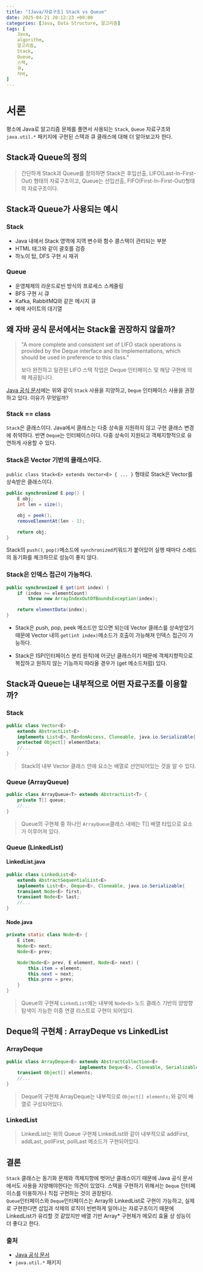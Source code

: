 ```yaml
---
title: "[Java/자료구조] Stack vs Queue"
date: 2025-04-21 20:12:23 +09:00
categories: [Java, Data Structure, 알고리즘]
tags: [
    Java,
    algorithm,
    알고리즘,
    Stack,
    Queue,
    스택,
    큐,
    자바,
]
---
```


# 서론

평소에 Java로 알고리즘 문제를 풀면서 사용되는 `Stack`, `Queue` 자료구조와 `java.util.*` 패키지에 구현된 스택과 큐 클래스에 대해 더 알아보고자 한다.

## Stack과 Queue의 정의

> 간단하게 Stack과 Queue를 정의하면 Stack은 후입선출, LIFO(Last-In-First-Out) 형태의 자료구조이고, Queue는 선입선출, FIFO(First-In-First-Out)형태의 자료구조이다.

## Stack과 Queue가 사용되는 예시

### Stack

- Java 내에서 Stack 영역에 지역 변수와 함수 콜스택이 관리되는 부분
- HTML 태그와 같이 괄호를 검증
- 하노이 탑, DFS 구현 시 재귀

### Queue

- 운영체제의 라운드로빈 방식의 프로세스 스케줄링
- BFS 구현 시 큐
- Kafka, RabbitMQ와 같은 메시지 큐
- 예매 사이트의 대기열

## 왜 자바 공식 문서에서는 Stack을 권장하지 않을까?

> "A more complete and consistent set of LIFO stack operations is provided by the Deque interface and its implementations, which should be used in preference to this class."
>
> 보다 완전하고 일관된 LIFO 스택 작업은 Deque 인터페이스 및 해당 구현에 의해 제공됩니다.

[Java 공식 문서](https://docs.oracle.com/javase/8/docs/api/java/util/Stack.html)에는 위와 같이 `Stack` 사용을 지양하고, `Deque` 인터페이스 사용을 권장하고 있다. 이유가 무엇일까?

### Stack == class

`Stack`은 클래스이다. Java에서 클래스는 다중 상속을 지원하지 않고 구현 클래스 변경에 취약하다.
반면 `Deque`는 인터페이스이다. 다중 상속이 지원되고 객체지향적으로 유연하게 사용할 수 있다.

### Stack은 Vector 기반의 클래스이다.

`public class Stack<E> extends Vector<E> { ... }` 형태로 Stack은 Vector를 상속받은 클래스이다.

```java
public synchronized E pop() {
    E obj;
    int len = size();

    obj = peek();
    removeElementAt(len - 1);

    return obj;
}
```

Stack의 `push()`, `pop()`메소드에 `synchronized`키워드가 붙어있어 실행 때마다 스레드의 동기화를 체크하므로 성능이 좋지 않다.

### Stack은 인덱스 접근이 가능하다.

```java
public synchronized E get(int index) {
    if (index >= elementCount)
        throw new ArrayIndexOutOfBoundsException(index);

    return elementData(index);
}
```

- Stack은 push, pop, peek 메소드만 있으면 되는데 Vector 클래스를 상속받았기 때문에 Vector 내의 `get(int index)`메소드가 호출이 가능해져 인덱스 접근이 가능하다.

- Stack은 ISP(인터페이스 분리 원칙)에 어긋난 클래스이기 때문에 객체지향적으로 복잡하고 원하지 않는 기능까지 따라올 경우가 (get 메소드처럼) 있다.

## Stack과 Queue는 내부적으로 어떤 자료구조를 이용할까?

### Stack

```java
public class Vector<E>
    extends AbstractList<E>
    implements List<E>, RandomAccess, Cloneable, java.io.Serializable{
    protected Object[] elementData;
    //...
}
```

> Stack의 내부 Vector 클래스 안에 요소는 배열로 선언되어있는 것을 알 수 있다.

### Queue (ArrayQueue)

```java
public class ArrayQueue<T> extends AbstractList<T> {
    private T[] queue;
    //...
}
```

> Queue의 구현체 중 하나인 `ArrayQueue`클래스 내에는 T[] 배열 타입으로 요소가 이루어져 있다.

### Queue (LinkedList)

#### LinkedList.java

```java
public class LinkedList<E>
    extends AbstractSequentialList<E>
    implements List<E>, Deque<E>, Cloneable, java.io.Serializable{
    transient Node<E> first;
    transient Node<E> last;
    //...
}
```

#### Node.java

```java
private static class Node<E> {
    E item;
    Node<E> next;        
    Node<E> prev;

    Node(Node<E> prev, E element, Node<E> next) {
        this.item = element;
        this.next = next;
        this.prev = prev;
    }
}
```

> Queue의 구현체 `LinkedList`에는 내부에 `Node<E>` 노드 클래스 기반의 양방향 탐색이 가능한 이중 연결 리스트로 구현이 되어있다.

## Deque의 구현체 : ArrayDeque vs LinkedList

### ArrayDeque

```java
public class ArrayDeque<E> extends AbstractCollection<E>
                           implements Deque<E>, Cloneable, Serializable{
    transient Object[] elements;
    //...
}
```

> Deque의 구현체 ArrayDeque는 내부적으로 `Object[] elements;`와 같이 배열로 구성되어있다.

### LinkedList

> LinkedList는 위의 Queue 구현체 LinkedList와 같이 내부적으로 addFirst, addLast, pollFirst, pollLast 메소드가 구현되어있다.

## 결론

`Stack` 클래스는 동기화 문제와 객체지향에 벗어난 클래스이기 때문에 Java 공식 문서에서도 사용을 지양해야한다는 의견이 있었다. 스택을 구현하기 위해서는 `Deque` 인터페이스를 이용하거나 직접 구현하는 것이 권장된다.  
`Queue`인터페이스와 `Deque`인터페이스는 Array와 LinkedList로 구현이 가능하고, 실제로 구현한다면 삽입과 삭제의 로직이 빈번하게 일어나는 자료구조이기 때문에 LinkedList가 유리할 것 같았지만 배열 기반 Array* 구현체가 메모리 효율 상 성능이 더 좋다고 한다.

### 출처

- [Java 공식 문서](https://docs.oracle.com/javase/8/docs/api/java/util/Stack.html)
- `java.util.*` 패키지
